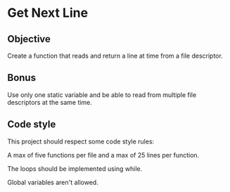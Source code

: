 # Get Next Line

## Objective

Create a function that reads and return a line at time from a file descriptor.

## Bonus

Use only one static variable and be able to read from multiple file descriptors at the same time.

## Code style

This project should respect some code style rules:

A max of five functions per file and a max of 25 lines per function. 

The loops should be implemented using while.

Global variables aren't allowed.
